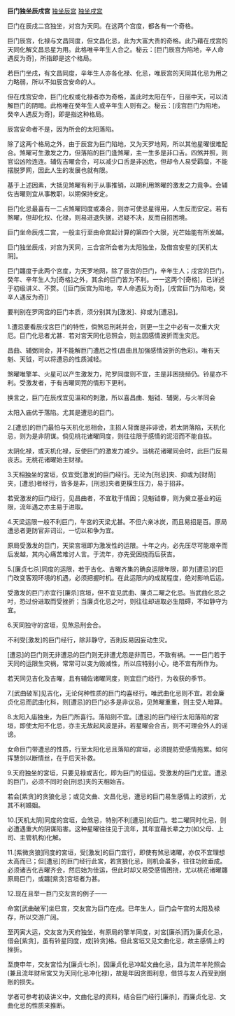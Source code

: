 **巨门独坐辰戌宫**
[独坐辰宫](./巨门独坐辰宫.png)
[独坐戌宫](./巨门独坐戌宫.png)

巨门在辰戌二宫独坐，对宫为天同。在这两个宫度，都各有一个奇格。

巨门辰宫，化禄与文昌同度，但文昌化忌，此为大富大贵的奇格。此乃藉在戌宫的天同化解文昌忌星为用。此格唯辛年生人合之。秘云：[巨门辰宫为陷地，辛人命遇反为奇]，所指即是这个格局。

若巨门坐戌，有文昌同度，辛年生人亦各化禄、化忌，唯辰宫的天同其化忌为用之力略弱，所以不如辰宫安命的人。

但在戌宫安命，巨门化权或化禄者亦为奇格，盖此时太阳在午，日丽中天，可以消解巨门的阴暗。此格唯在癸年生人或辛年生人则有之。秘云：[戌宫巨门为陷地，癸辛人遇反为奇]，即是指这种格局。

辰宫安命者不是，因为所会的太阳落陷。

除了这两个格局之外，由于辰宫为巨门陷地，又为天罗地网，所以其他星曜很难配合。煞曜可生激发之力，但落陷的巨门逢煞曜，主一生多是非口舌。四煞并照，则官讼凶险连连。辅佐吉曜会合，可以减少口舌是非凶危，但却令人易受羁糜，不能摆脱罗网，因此人生的发展也就有限。

基于上述因素，大抵见煞曜有利于从事推销，以期利用煞曜的激发之力竟争。会辅佐吉曜则宜从事教职，以期保持安定。

巨门化忌最喜有一二点煞曜同度或凑合，则亦可使忌星得用，人生反而安定。若有煞曜，但却化权、化禄，则易进退失据，迟疑不决，反而自招困境。

巨门坐命辰戌二宫，一般主行至由命宫起计算的第四个大限，光芒始能有所发越。




巨门独坐辰戌，对宫为天同，三合宮所会者为太阳独坐，及借宫安星的[天机太阴]。

巨门躔度于此两个宮度，为天罗地网，除了辰宫的巨门，辛年生人；戌宮的巨门，癸年、辛年生人为[奇格]之外，其余的巨门皆为不利。一一这两个[奇格]，已详述于初级讲义、不赘。（[巨门辰宫为陷地，辛人命遇反为奇]，[戌宫巨门为陷地，癸辛人遇反为奇]）

要判别在罗网宫的巨门本质，须分别其为[激发]、抑或为[遭忌]。

1.遭忌要看辰戌宮巨门的特性，倘煞忌刑耗并会，则更一生之中必有一次重大灾厄。巨门化忌者尤甚．若对宮天同化忌照会，则主因感情波折而生灾厄。

昌曲、辅弼同会，并不能解巨门遭厄之性(昌曲且加强感情波折的色彩)。唯有天魁、天钺，可以将遭忌的性质減轻。

煞曜唯擎羊、火星可以产生激发力，陀罗同度则不宜，主是非困挠频仍。铃星亦不利。受激发者，于有吉曜同茺的情形下更利。

换言之，巨门在辰戌宜见溫和的刺激，所以喜昌曲、魁钺、辅弼，与火羊同会

太阳入庙优于落陷。尤其是遭忌的巨门。

2.[遭忌]的巨门最怕与天机化忌相会，主招人背面是非诽谤，若太阴落陷，天机化忌，则为是非阴谋。倘见桃花诸曜同度，则往往限于感情的泥沼而不能自拔。

太阴化禄，或天机化禄，反使巨门的激发力减少。当桃花诸曜同会时，此巨门反易丧志。无桃花诸曜始主财禄。

3.天相独坐的宮垣，仅宜受[激发]的巨门经行。无论为[刑忌]夹、抑或为[财荫]夹，[遭忌]者经行，皆多是非，[刑忌]夹者更橫生压力，易于招非。

若受激发的巨门经行，见昌曲者，不宜耽于情困；见魁钺眷，则为奠立基业的运限，流年遇之亦主易于进取。

4.天梁运限一般不利巨门，午宮的天梁尤甚。不但六亲冰炭，而且易招是百。原局遭忌者更防官非词讼，一切以和争为宜。

原局受激发的巨门，天梁宮垣即为激发性的运限。十年之内，必先压尽可能艰辛而后发越，其内心痛苦难讨人言。于流年，亦先受困挠而后获吉。

5.[廉贞七杀]同度的运限，若于吉化、吉曜齐集的确良运限年限，即为[遭忌]的巨门改变客观环境的机遇，必须把握时机。在此运限内的成就程度，绝对影响后运。

受激发的巨门亦宜行[廉杀]宫垣，但不宜见武曲、廉贞二曜之化忌。当武曲化忌之吋，恐过份进取而受挫折；当廉贞化忌之吋，则往往却进取必生阻碍，不如静守为宜。

6.天同独守的宮垣，见煞忌刑会合。

不利受[激发]的巨门经行，除非静守，否則反易因妄动生灾。

[遭忌]的巨门则无非遭忌的巨门则无非遭尤怨是非而已，不致有祸。一一巨门若于天同的运限生灾祸，常常可以变为毁减性，所以应特别小心，绝不宜有所作为。

若天同见吉化及吉曜，且有辅佐诸曜同度，则宜巨门经行，为收获的季节。

7.[武曲破军]见吉化，无论何种性质的巨门均喜经行。唯武曲化忌则不宜。若会廉贞化忌而武曲化科，则[遭忌]的巨门必多是非议忌，见煞曜重重，则主受人暗算。

8.太阳入庙独坐，为巨门所喜行。落陷则不宜。[遭忌]的巨门经行太阳落陷的宮垣，即使太阳不化忌，亦主无故起风波是非。若星曜会合吉，则不可理会外人的谣谤。

女命巨门带遭忌的性质，行至太阳化忌且落陷的宫垣，必须提防受感情拖累。如何挥慧剑以断情丝，在于后天补救。

9.天府独坐的宮垣，只要见禄或吉化，即为巨门的佳运。受激发的巨门尤宜。遭忌的巨门，必须不同时会[刑忌]夹的天相始吉。

若会[紫贪]的贪狼化忌；或见文曲、文昌化忌，遭忌的巨门易生感情上的波折，尤其不利婚姻。

10.[天机太阴]同度的宫垣，会煞忌，特别不利[遭忌]的巨门。若二曜同时化忌，则必遭遇重大的阴谋陷害。这种星曜往往见于流年，其年宜藉长辈之力(如父母、上司、主管机构)化解。

11.[紫微贪狼]同度的宮垣，受[激发]的巨门宜行，即使有煞忌诸曜，亦仅不宜理想太高而已；但[遭忌]的巨门经行此宮，若贪狼化忌，则机会虽多，往往功败垂成。必须诸吉化吉曜齐会，然后始为佳运，但此时却又易受感情困挠，尤以桃花诸曜躔原局巨门，或躔[紫贪]宮垣者为甚。

12.现在且举一巨门交友宫的例子一一

命宮[武曲破军]坐巳宫，交友宫为巨门在戌。巳年生人，巨门会午宫的太阳及禄存，所以交游广阔。

至丙寅大运，交友宮为天府独坐，有原局的擎羊同度，对宮[廉杀]而为廉贞化忌，借会[紫贪]，虽有铃星同度，成[铃贪]格。但此宮垣又见文曲化忌，故主感情上的挫折。

至庚申年，交友宮恰为[廉贞七杀]，因廉贞化忌冲起文曲化忌，且为流年羊陀照会(兼且流年财帛宮又为天同化忌冲化禄)，故是年因贪图利息，借贷与友人而受到倒账的损失。

学者可参考初级讲义中，文曲化忌的资料，结合巨门经行[廉杀]，而廉贞化忌、文曲化忌的性质来推断。